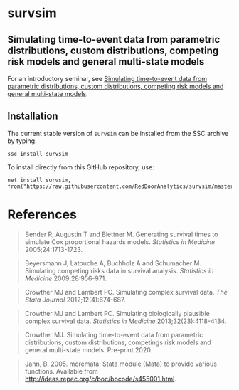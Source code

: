 # survsim

## Simulating time-to-event data from parametric distributions, custom distributions, competing risk models and general multi-state models

For an introductory seminar, see [Simulating time-to-event data from parametric distributions, custom distributions, competing risk models and general multi-state models](https://www.youtube.com/watch?v=hmeE0qPOjP8).

## Installation

The current stable version of `survsim` can be installed from the SSC archive by typing:

```{stata}
ssc install survsim
```

To install directly from this GitHub repository, use:

```{stata}
net install survsim, from("https://raw.githubusercontent.com/RedDoorAnalytics/survsim/master/")
```

# References

> Bender R, Augustin T and Blettner M. Generating survival times to simulate Cox proportional hazards models. *Statistics in Medicine* 2005;24:1713-1723.

> Beyersmann J, Latouche A, Buchholz A and Schumacher M. Simulating competing risks data in survival analysis. *Statistics in Medicine* 2009;28:956-971.
    
> Crowther MJ and Lambert PC. Simulating complex survival data. *The Stata Journal* 2012;12(4):674-687.

> Crowther MJ and Lambert PC. Simulating biologically plausible complex survival data. *Statistics in Medicine* 2013;32(23):4118-4134.

> Crowther MJ. Simulating time-to-event data from parametric distributions, custom distributions, competings risk models and general multi-state models. Pre-print 2020.

> Jann, B. 2005. moremata: Stata module (Mata) to provide various functions. Available from http://ideas.repec.org/c/boc/bocode/s455001.html.
